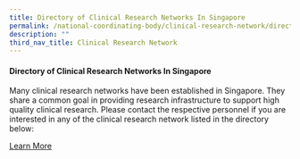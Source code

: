 ```yaml
---
title: Directory of Clinical Research Networks In Singapore
permalink: /national-coordinating-body/clinical-research-network/directory-of-crn-in-singapore/
description: ""
third_nav_title: Clinical Research Network
---
```

#### Directory of Clinical Research Networks In Singapore

Many clinical research networks have been established in Singapore. They share a common goal in providing research infrastructure to support high quality clinical research. Please contact the respective personnel if you are interested in any of the clinical research network listed in the directory below:

[Learn More](/directory-of-crn-in-singapore/directory-of-clinical-research-networks-in-singapore/)